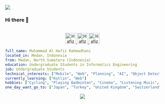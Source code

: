 ![](https://visitor-badge.glitch.me/badge?page_id=hafizrahmadhani.hafizrahmadhani)
### Hi there 👋

<p align="center">
<br/>
<a href="https://www.linkedin.com/in/hafiz-rahmadhani/">
  <img alt="Hafiz Rahmadhani LinkdeIN" width="35px" src="https://image.flaticon.com/icons/svg/2111/2111465.svg" />
</a>
<a href="https://www.instagram.com/hafiz.rahmadhani/">
  <img alt="Hafiz Rahmadhani Instagram" width="35px" src="https://image.flaticon.com/icons/svg/2111/2111421.svg" />
</a>
<a href="https://open.spotify.com/user/dp4l8q1vosatmm8qrz5c9o6xg">
  <img alt="Hafiz Rahmadhani Spotify" width="35px" src="https://image.flaticon.com/icons/svg/2111/2111627.svg" />
</a>
</p>

```yaml
full_name: Muhammad Al Hafiz Rahmadhani
located_in: Medan, Indonesia
from: Medan, North Sumatera (Indonesia)
education: Undergraduate Students in Informatics Engineering
job: Undergraduate Students
technical_interests: ["Mobile", "Web", "Planning", "AI", "Object Detection"]
currently_learning: ["Kotlin", "Web"]
hobbies: ["Cycling", "Playing Badminton", "Cinema", "Listening Music", "Traveling", "Relax"]
one_day_want_go_to: ["Japan", "Turkey", "United Kingdom", "Switzerland"]
```

<p align="center">
  <img alig src="https://github-profile-trophy.vercel.app/?username=hafizrahmadhani&column=6&rank=SSS,SS,S,AAA,AA,A,B,C" />
</p>


<!--
**hafizrahmadhani/hafizrahmadhani** is a ✨ _special_ ✨ repository because its `README.md` (this file) appears on your GitHub profile.

Here are some ideas to get you started:

- 🔭 I’m currently working on ...
- 🌱 I’m currently learning ...
- 👯 I’m looking to collaborate on ...
- 🤔 I’m looking for help with ...
- 💬 Ask me about ...
- 📫 How to reach me: ...
- 😄 Pronouns: ...
- ⚡ Fun fact: ...
-->
